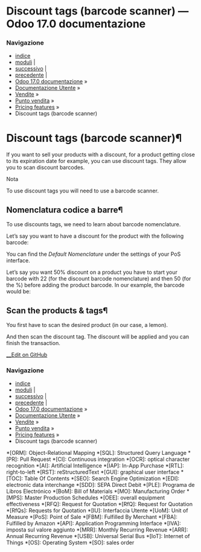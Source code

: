 # Discount tags (barcode scanner) — Odoo 17.0 documentazione

### Navigazione

  * [indice](../../../../genindex.html "Indice generale")
  * [moduli](../../../../py-modindex.html "Indice del modulo Python") |
  * [successivo](loyalty.html "Loyalty programs") |
  * [precedente](discounts.html "Sconti") |
  * [Odoo 17.0 documentazione](../../../../index-2.html) »
  * [Documentazione Utente](../../../../applications.html) »
  * [Vendite](../../../sales.html) »
  * [Punto vendita](../../point_of_sale.html) »
  * [Pricing features](../pricing.html) »
  * Discount tags (barcode scanner)



# Discount tags (barcode scanner)¶

If you want to sell your products with a discount, for a product getting close to its expiration date for example, you can use discount tags. They allow you to scan discount barcodes.

Nota

To use discount tags you will need to use a barcode scanner.

## Nomenclatura codice a barre¶

To use discounts tags, we need to learn about barcode nomenclature.

Let’s say you want to have a discount for the product with the following barcode:

You can find the _Default Nomenclature_ under the settings of your PoS interface.

Let’s say you want 50% discount on a product you have to start your barcode with 22 (for the discount barcode nomenclature) and then 50 (for the %) before adding the product barcode. In our example, the barcode would be:

## Scan the products & tags¶

You first have to scan the desired product (in our case, a lemon).

And then scan the discount tag. The discount will be applied and you can finish the transaction.

[ __Edit on GitHub](https://github.com/odoo/documentation/edit/17.0/content/applications/sales/point_of_sale/pricing/discount_tags.rst)

### Navigazione

  * [indice](../../../../genindex.html "Indice generale")
  * [moduli](../../../../py-modindex.html "Indice del modulo Python") |
  * [successivo](loyalty.html "Loyalty programs") |
  * [precedente](discounts.html "Sconti") |
  * [Odoo 17.0 documentazione](../../../../index-2.html) »
  * [Documentazione Utente](../../../../applications.html) »
  * [Vendite](../../../sales.html) »
  * [Punto vendita](../../point_of_sale.html) »
  * [Pricing features](../pricing.html) »
  * Discount tags (barcode scanner)


  *[ORM]: Object-Relational Mapping
  *[SQL]: Structured Query Language
  *[PR]: Pull Request
  *[CI]: Continuous integration
  *[OCR]: optical character recognition
  *[AI]: Artificial Intelligence
  *[IAP]: In-App Purchase
  *[RTL]: right-to-left
  *[RST]: reStructuredText
  *[GUI]: graphical user interface
  *[TOC]: Table Of Contents
  *[SEO]: Search Engine Optimization
  *[EDI]: electronic data interchange
  *[SDD]: SEPA Direct Debit
  *[PLE]: Programa de Libros Electrónico
  *[BoM]: Bill of Materials
  *[MO]: Manufacturing Order
  *[MPS]: Master Production Schedules
  *[OEE]: overall equipment effectiveness
  *[RFQ]: Request for Quotation
  *[RfQ]: Request for Quotation
  *[RfQs]: Requests for Quotation
  *[IU]: Interfaccia Utente
  *[UoM]: Unit of Measure
  *[PoS]: Point of Sale
  *[FBM]: Fulfilled By Merchant
  *[FBA]: Fulfilled by Amazon
  *[API]: Application Programming Interface
  *[IVA]: imposta sul valore aggiunto
  *[MRR]: Monthly Recurring Revenue
  *[ARR]: Annual Recurring Revenue
  *[USB]: Universal Serial Bus
  *[IoT]: Internet of Things
  *[OS]: Operating System
  *[SO]: sales order